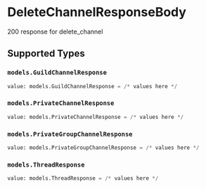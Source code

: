 # DeleteChannelResponseBody

200 response for delete_channel


## Supported Types

### `models.GuildChannelResponse`

```python
value: models.GuildChannelResponse = /* values here */
```

### `models.PrivateChannelResponse`

```python
value: models.PrivateChannelResponse = /* values here */
```

### `models.PrivateGroupChannelResponse`

```python
value: models.PrivateGroupChannelResponse = /* values here */
```

### `models.ThreadResponse`

```python
value: models.ThreadResponse = /* values here */
```

